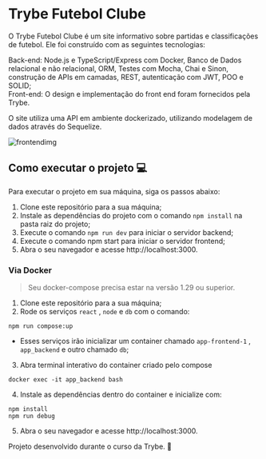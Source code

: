 
# Trybe Futebol Clube

O Trybe Futebol Clube é um site informativo sobre partidas e classificações de futebol.
Ele foi construído com as seguintes tecnologias:

Back-end: Node.js e TypeScript/Express com Docker, Banco de Dados relacional e não relacional, ORM, Testes com Mocha, Chai e Sinon, construção de APIs em camadas, REST, autenticação com JWT, POO e SOLID; <br/>
Front-end: O design e implementação do front end foram fornecidos pela Trybe.

O site utiliza uma API em ambiente dockerizado, utilizando modelagem de dados através do Sequelize.

![frontendimg](https://user-images.githubusercontent.com/26294585/231933124-fe40d218-0416-41a6-92d2-132b936c0866.png)


## Como executar o projeto 💻

Para executar o projeto em sua máquina, siga os passos abaixo:

1. Clone este repositório para a sua máquina;
2. Instale as dependências do projeto com o comando `npm install` na pasta raiz do projeto;
3. Execute o comando `npm run dev` para iniciar o servidor backend;
4. Execute o comando npm start para iniciar o servidor frontend;
5. Abra o seu navegador e acesse http://localhost:3000.

### Via Docker
>Seu docker-compose precisa estar na versão 1.29 ou superior.

1. Clone este repositório para a sua máquina;
2. Rode os serviços `react` , `node` e `db` com o comando:
  ```
  npm run compose:up
  ```

  - Esses serviços irão inicializar um container chamado `app-frontend-1` , `app_backend` e outro chamado `db`;
3. Abra terminal interativo do container criado pelo compose
  ```
  docker exec -it app_backend bash
  ```
4. Instale as dependências dentro do container e inicialize com:
  ```
  npm install
  npm run debug
  ```
5. Abra o seu navegador e acesse http://localhost:3000.

Projeto desenvolvido durante o curso da Trybe. 🚀
